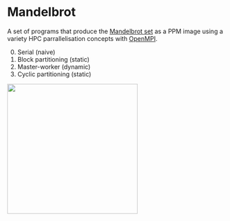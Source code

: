 # Mandelbrot

A set of programs that produce the [Mandelbrot set](https://en.wikipedia.org/wiki/Mandelbrot_set) as a PPM image using a variety HPC parrallelisation concepts with [OpenMPI](https://www.open-mpi.org/).

0. Serial (naive)
1. Block partitioning (static)
2. Master-worker (dynamic) 
3. Cyclic partitioning (static)

<img src="https://user-images.githubusercontent.com/86461236/161067232-41d770c1-7615-4e13-b937-e3ace8c7aef7.JPG" height="300"/>

